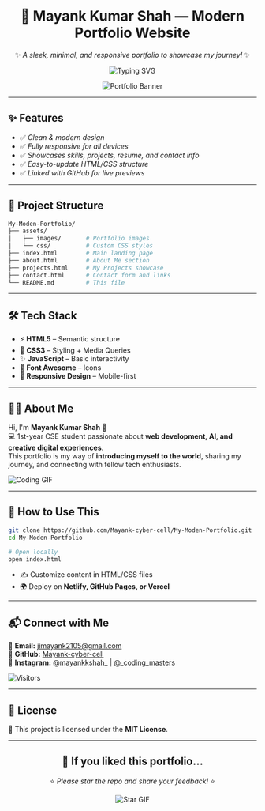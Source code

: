 <div align="center">

# 🌟 Mayank Kumar Shah — Modern Portfolio Website

✨ *A sleek, minimal, and responsive portfolio to showcase my journey!* ✨

![Typing SVG](https://readme-typing-svg.herokuapp.com?font=Fira+Code&size=22&pause=1000&color=3BA9F4&center=true&vCenter=true&width=500&lines=Hi%2C+I'm+Mayank+Kumar+Shah;Web+Developer+%7C+CSE+Student;Passionate+about+AI+%26+Web+Design;Welcome+to+my+Portfolio!)

![Portfolio Banner](https://media.giphy.com/media/v1.Y2lkPTc5MGI3NjExaHdxbnl0cHJlNWg0b3lhdW95ZG40OW01em91dXRpMHpyOWd5MDBhaCZlcD12MV9naWZzX3NlYXJjaCZjdD1n/FEXGAddVac7K4VkY9C/giphy.gif)

</div>

---

## ✨ Features

- ✅ *Clean & modern design*
- ✅ *Fully responsive for all devices*
- ✅ *Showcases skills, projects, resume, and contact info*
- ✅ *Easy-to-update HTML/CSS structure*
- ✅ *Linked with GitHub for live previews*

---

## 📁 Project Structure

```bash
My-Moden-Portfolio/
├── assets/
│   ├── images/       # Portfolio images
│   └── css/          # Custom CSS styles
├── index.html        # Main landing page
├── about.html        # About Me section
├── projects.html     # My Projects showcase
├── contact.html      # Contact form and links
└── README.md         # This file
```

---

## 🛠️ Tech Stack

- ⚡ **HTML5** – Semantic structure
- 🎨 **CSS3** – Styling + Media Queries
- ✨ **JavaScript** – Basic interactivity
- 🔗 **Font Awesome** – Icons
- 📱 **Responsive Design** – Mobile-first

---

## 🧑‍💻 About Me

Hi, I'm **Mayank Kumar Shah** 👋  
💻 1st-year CSE student passionate about **web development, AI, and creative digital experiences**.  
This portfolio is my way of **introducing myself to the world**, sharing my journey, and connecting with fellow tech enthusiasts.

![Coding GIF](https://media.giphy.com/media/qgQUggAC3Pfv687qPC/giphy.gif)

---

## 🚀 How to Use This

```bash
git clone https://github.com/Mayank-cyber-cell/My-Moden-Portfolio.git
cd My-Moden-Portfolio

# Open locally
open index.html
```

- ✍️ Customize content in HTML/CSS files
- 🌍 Deploy on **Netlify, GitHub Pages, or Vercel**

---

## 📬 Connect with Me

📧 **Email:** [jimayank2105@gmail.com](mailto:jimayank2105@gmail.com)  
🐙 **GitHub:** [Mayank-cyber-cell](https://github.com/Mayank-cyber-cell)  
📸 **Instagram:** [@mayankkshah_](https://instagram.com/mayankkshah_) | [@_coding_masters](https://instagram.com/_coding_masters)

![Visitors](https://visitor-badge.laobi.icu/badge?page_id=Mayank-cyber-cell.My-Moden-Portfolio)

---

## 📄 License

📜 This project is licensed under the **MIT License**.

---

<div align="center">

## 💖 If you liked this portfolio...
⭐ *Please star the repo and share your feedback!* ⭐

![Star GIF](https://media.giphy.com/media/3oKIPwoeGErMmaI43C/giphy.gif)

</div>
